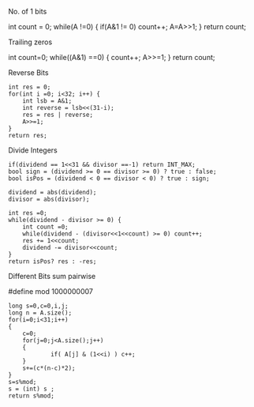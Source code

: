 
No. of 1 bits

   int count = 0;
   while(A !=0) {
       if(A&1 != 0) count++;
       A=A>>1;
   }
   return count;
   
Trailing zeros

int count=0;
    while((A&1) ==0) {
        count++;
        A>>=1;
    }
    return count;


Reverse Bits

    int res = 0;
    for(int i =0; i<32; i++) {
        int lsb = A&1;
        int reverse = lsb<<(31-i);
        res = res | reverse;
        A>>=1;
    }
    return res;
    
Divide Integers

    if(dividend == 1<<31 && divisor ==-1) return INT_MAX;
    bool sign = (dividend >= 0 == divisor >= 0) ? true : false;
    bool isPos = (dividend < 0 == divisor < 0) ? true : sign;
    
    dividend = abs(dividend);
    divisor = abs(divisor);
    
    int res =0; 
    while(dividend - divisor >= 0) {
        int count =0;
        while(dividend - (divisor<<1<<count) >= 0) count++;
        res += 1<<count;
        dividend -= divisor<<count;
    }
    return isPos? res : -res;
    
Different Bits sum pairwise

#define mod 1000000007
 
    long s=0,c=0,i,j;
    long n = A.size();
    for(i=0;i<31;i++)
    {
        c=0;
        for(j=0;j<A.size();j++)
        {
                if( A[j] & (1<<i) ) c++;
        }
        s+=(c*(n-c)*2);
    }
    s=s%mod;
    s = (int) s ;
    return s%mod;

    
    
    
